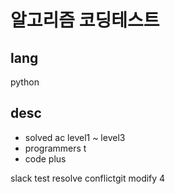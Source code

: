 # 알고리즘 코딩테스트
## lang
python
## desc
- solved ac level1 ~ level3
- programmers t
- code plus

slack test resolve conflictgit modify 4
